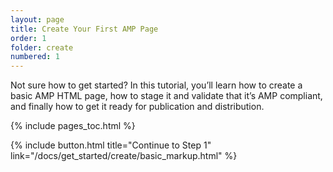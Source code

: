 ```yaml
---
layout: page
title: Create Your First AMP Page
order: 1
folder: create
numbered: 1
---
```


Not sure how to get started? In this tutorial, you’ll learn how to create a basic AMP HTML page, how to stage it and validate that it’s AMP compliant, and finally how to get it ready for publication and distribution.

{% include pages_toc.html %}

{% include button.html title="Continue to Step 1" link="/docs/get_started/create/basic_markup.html" %}